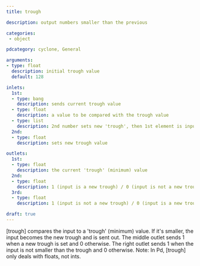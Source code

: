 ```yaml
---
title: trough

description: output numbers smaller than the previous

categories:
 - object

pdcategory: cyclone, General

arguments:
- type: float
  description: initial trough value
  default: 128

inlets:
  1st:
  - type: bang
    description: sends current trough value 
  - type: float
    description: a value to be compared with the trough value
  - type: list
    description: 2nd number sets new 'trough', then 1st element is input
  2nd:
  - type: float
    description: sets new trough value

outlets:
  1st:
  - type: float
    description: the current 'trough' (minimum) value 
  2nd:
  - type: float
    description: 1 (input is a new trough) / 0 (input is not a new trough)
  3rd:
  - type: float
    description: 1 (input is not a new trough) / 0 (input is a new trough)

draft: true
---
```


[trough] compares the input to a 'trough' (minimum) value. If it's smaller, the input becomes the new trough and is sent out. The middle outlet sends 1 when a new trough is set and 0 otherwise. The right outlet sends 1 when the input is not smaller than the trough and 0 otherwise.
Note: In Pd, [trough] only deals with floats, not ints.
